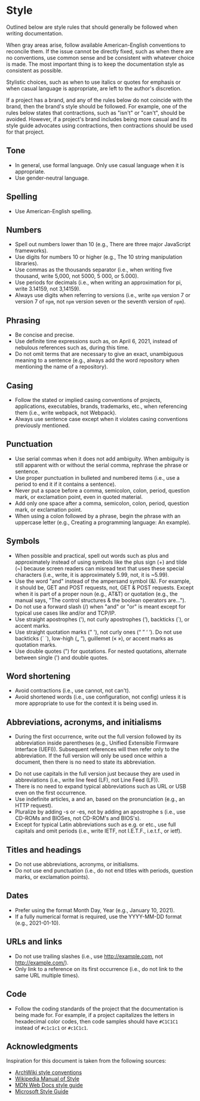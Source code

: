 # Style

Outlined below are style rules that should generally be followed when writing documentation.

When gray areas arise, follow available American-English conventions to reconcile them. If the issue cannot be directly fixed, such as when there are no conventions, use common sense and be consistent with whatever choice is made. The most important thing is to keep the documentation style as consistent as possible.

Stylistic choices, such as when to use italics or quotes for emphasis or when casual language is appropriate, are left to the author's discretion.

If a project has a brand, and any of the rules below do not coincide with the brand, then the brand's style should be followed. For example, one of the rules below states that contractions, such as "isn't" or "can't", should be avoided. However, if a project's brand includes being more casual and its style guide advocates using contractions, then contractions should be used for that project.

## Tone

- In general, use formal language. Only use casual language when it is appropriate.
- Use gender-neutral language.

## Spelling

- Use American-English spelling.

## Numbers

- Spell out numbers lower than 10 (e.g., There are three major JavaScript frameworks).
- Use digits for numbers 10 or higher (e.g., The 10 string manipulation libraries).
- Use commas as the thousands separator (i.e., when writing five thousand, write 5,000, not 5000, 5 000, or 5.000).
- Use periods for decimals (i.e., when writing an approximation for pi, write 3.14159, not 3,14159).
- Always use digits when referring to versions (i.e., write `npm` version 7 or version 7 of `npm`, not `npm` version seven or the seventh version of `npm`).

## Phrasing

- Be concise and precise.
- Use definite time expressions such as, on April 6, 2021, instead of nebulous references such as, during this time.
- Do not omit terms that are necessary to give an exact, unambiguous meaning to a sentence (e.g., always add the word repository when mentioning the name of a repository).

## Casing

- Follow the stated or implied casing conventions of projects, applications, executables, brands, trademarks, etc., when referencing them (i.e., write webpack, not Webpack).
- Always use sentence case except when it violates casing conventions previously mentioned.

## Punctuation

- Use serial commas when it does not add ambiguity. When ambiguity is still apparent with or without the serial comma, rephrase the phrase or sentence.
- Use proper punctuation in bulleted and numbered items (i.e., use a period to end it if it contains a sentence).
- Never put a space before a comma, semicolon, colon, period, question mark, or exclamation point, even in quoted material.
- Add only one space after a comma, semicolon, colon, period, question mark, or exclamation point.
- When using a colon followed by a phrase, begin the phrase with an uppercase letter (e.g., Creating a programming language: An example).

## Symbols

<!-- alex ignore special -->

- When possible and practical, spell out words such as plus and approximately instead of using symbols like the plus sign (+) and tilde (~) because screen readers can misread text that uses these special characters (i.e., write, it is approximately 5.99, not, it is ~5.99).
- Use the word "and" instead of the ampersand symbol (&). For example, it should be, GET and POST requests, not, GET & POST requests. Except when it is part of a proper noun (e.g., AT&T) or quotation (e.g., the manual says, "The control structures & the boolean operators are...").
- Do not use a forward slash (/) when "and" or "or" is meant except for typical use cases like and/or and TCP/IP.
- Use straight apostrophes ('), not curly apostrophes (’), backticks (`), or accent marks.
- Use straight quotation marks (" '), not curly ones (“ ” ‘ ’). Do not use backticks (` ´), low-high („ “), guillemet (« »), or accent marks as quotation marks.
- Use double quotes (") for quotations. For nested quotations, alternate between single (') and double quotes.

## Word shortening

- Avoid contractions (i.e., use cannot, not can't).
- Avoid shortened words (i.e., use configuration, not config) unless it is more appropriate to use for the context it is being used in.

## Abbreviations, acronyms, and initialisms

- During the first occurrence, write out the full version followed by its abbreviation inside parentheses (e.g., Unified Extensible Firmware Interface (UEFI)). Subsequent references will then refer only to the abbreviation. If the full version will only be used once within a document, then there is no need to state its abbreviation.
<!-- alex ignore just -->
- Do not use capitals in the full version just because they are used in abbreviations (i.e., write line feed (LF), not Line Feed (LF)).
- There is no need to expand typical abbreviations such as URL or USB even on the first occurrence.
- Use indefinite articles, a and an, based on the pronunciation (e.g., an HTTP request).
- Pluralize by adding -s or -es, not by adding an apostrophe s (i.e., use CD-ROMs and BIOSes, not CD-ROM's and BIOS's).
- Except for typical Latin abbreviations such as e.g. or etc., use full capitals and omit periods (i.e., write IETF, not I.E.T.F., i.e.t.f., or ietf).

## Titles and headings

- Do not use abbreviations, acronyms, or initialisms.
- Do not use end punctuation (i.e., do not end titles with periods, question marks, or exclamation points).

## Dates

- Prefer using the format Month Day, Year (e.g., January 10, 2021).
- If a fully numerical format is required, use the YYYY-MM-DD format (e.g., 2021-01-10).

## URLs and links

- Do not use trailing slashes (i.e., use <http://example.com>, not <http://example.com/>).
- Only link to a reference on its first occurrence (i.e., do not link to the same URL multiple times).

## Code

- Follow the coding standards of the project that the documentation is being made for. For example, if a project capitalizes the letters in hexadecimal color codes, then code samples should have `#C1C1C1` instead of `#c1c1c1` or `#c1C1c1`.

## Acknowledgments

Inspiration for this document is taken from the following sources:

- [ArchWiki style conventions](https://wiki.archlinux.org/title/Help:Style)
- [Wikipedia Manual of Style](https://en.wikipedia.org/wiki/Wikipedia:Manual_of_Style)
- [MDN Web Docs style guide](https://developer.mozilla.org/en-US/docs/MDN/Guidelines/Writing_style_guide)
- [Microsoft Style Guide](https://docs.microsoft.com/en-us/style-guide/welcome/)
